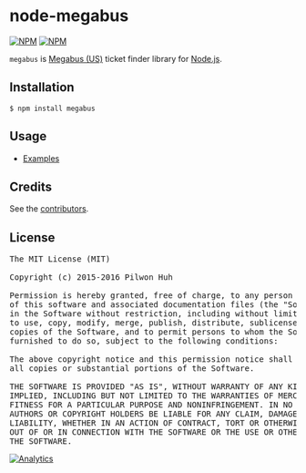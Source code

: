 # node-megabus

[![NPM](https://nodei.co/npm/megabus.png?downloads=false&stars=false)](https://npmjs.org/package/megabus) [![NPM](https://nodei.co/npm-dl/megabus.png?months=6)](https://npmjs.org/package/megabus)

`megabus` is [Megabus (US)](http://us.megabus.com/) ticket finder library for [Node.js](http://nodejs.org/).


## Installation

    $ npm install megabus


## Usage

* [Examples](https://github.com/pilwon/node-megabus/tree/master/examples)


## Credits

  See the [contributors](https://github.com/pilwon/node-megabus/graphs/contributors).


## License

<pre>
The MIT License (MIT)

Copyright (c) 2015-2016 Pilwon Huh

Permission is hereby granted, free of charge, to any person obtaining a copy
of this software and associated documentation files (the "Software"), to deal
in the Software without restriction, including without limitation the rights
to use, copy, modify, merge, publish, distribute, sublicense, and/or sell
copies of the Software, and to permit persons to whom the Software is
furnished to do so, subject to the following conditions:

The above copyright notice and this permission notice shall be included in
all copies or substantial portions of the Software.

THE SOFTWARE IS PROVIDED "AS IS", WITHOUT WARRANTY OF ANY KIND, EXPRESS OR
IMPLIED, INCLUDING BUT NOT LIMITED TO THE WARRANTIES OF MERCHANTABILITY,
FITNESS FOR A PARTICULAR PURPOSE AND NONINFRINGEMENT. IN NO EVENT SHALL THE
AUTHORS OR COPYRIGHT HOLDERS BE LIABLE FOR ANY CLAIM, DAMAGES OR OTHER
LIABILITY, WHETHER IN AN ACTION OF CONTRACT, TORT OR OTHERWISE, ARISING FROM,
OUT OF OR IN CONNECTION WITH THE SOFTWARE OR THE USE OR OTHER DEALINGS IN
THE SOFTWARE.
</pre>

[![Analytics](https://ga-beacon.appspot.com/UA-47034562-28/node-megabus/readme?pixel)](https://github.com/pilwon/node-megabus)
